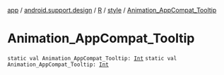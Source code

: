 [app](../../../index.md) / [android.support.design](../../index.md) / [R](../index.md) / [style](index.md) / [Animation_AppCompat_Tooltip](.)

# Animation_AppCompat_Tooltip

`static val Animation_AppCompat_Tooltip: `[`Int`](https://kotlinlang.org/api/latest/jvm/stdlib/kotlin/-int/index.html)
`static val Animation_AppCompat_Tooltip: `[`Int`](https://kotlinlang.org/api/latest/jvm/stdlib/kotlin/-int/index.html)